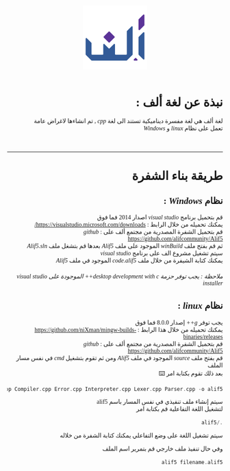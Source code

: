 <div dir="rtl">

<br>

<center style=font-family 'Tajawal'; font-size = 130px>


<img src="resources/AlifLogo/AlifLogo_2048x2048_transp.png"  width="150" height="150" >

</center>

<span style="font-family: 'Tajawal';">

<br>

# نبذة عن لغة ألف :

 لغة ألف هي لغة مفسرة ديناميكية تستند الى لغة <em> cpp </em> , تم انشاءها لاغراض عامة   
تعمل على نظام  <em> linux  </em>  و <em> Windows  </em> 

<br>

---

# طريقة بناء الشفرة

##

## نظام <em> Windows  </em> :

قم بتحميل برنامج <em> visual studio </em> اصدار 2014 فما فوق   
يمكنك تحميله من خلال الرابط : https://visualstudio.microsoft.com/downloads/  
قم بتحميل الشفرة المصدرية من مجتمع ألف على <em> github </em> : https://github.com/alifcommunity/Alif5  
ثم قم بفتح ملف <em> winBuild </em> الموجود على ملف <em> Alif5 </em> بعدها قم بتشغل ملف <em> Alif5.sln </em>  
سيتم تشغيل مشروع الف على برنامج <em> visual studio </em>  
يمكنك كتابة الشيفرة من خلال ملف <em> code.alif5 </em> الموجود في ملف <em> Alif5 </em>  

###### ملاحظة : يجب توفر حزمة  desktop development with c++ الموجودة على visual studio installer

##

## نظام <em> linux  </em> :

يجب توفر <em> g++ </em> إصدار 8.0.0 فما فوق  
	يمكنك تحميله من خلال هذا الرابط : https://github.com/niXman/mingw-builds-binaries/releases  
 قم بتحميل الشفرة المصدرية من مجتمع ألف على <em> github </em> : https://github.com/alifcommunity/Alif5  
 قم بفتح ملف <em> source </em> الموجود في ملف <em> Alif5 </em> 
 ومن ثم تقوم بتشغيل <em> cmd </em> في نفس مسار الملف  
 بعد ذلك تقوم بكتابة امر  :keyboard:
 
 ``` c++
 g++ Alif5.cpp AlifMemory.cpp AlifNamesTable.cpp Compiler.cpp Error.cpp Interpreter.cpp Lexer.cpp Parser.cpp -o alif5
 ```
سيتم إنشاء ملف تنفيذي في نفس المسار باسم alif5   
لتشغيل اللغة التفاعلية قم بكتابة امر 
 ``` c++
 ./alif5  
 ```
 سيتم تشغيل اللغة على وضع التفاعلي يمكنك كتابة الشفرة من خلاله   :man_technologist:
 
 وفي حال تنفيذ ملف خارجي قم بتمرير اسم الملف  

``` c++ 
alif5 filename.alif5  
```
